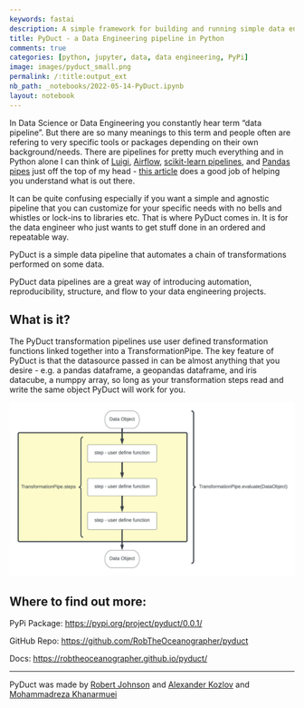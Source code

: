 ```yaml
---
keywords: fastai
description: A simple framework for building and running simple data engineering pipelines in Python.
title: PyDuct - a Data Engineering pipeline in Python
comments: true
categories: [python, jupyter, data, data engineering, PyPi]
image: images/pyduct_small.png
permalink: /:title:output_ext
nb_path: _notebooks/2022-05-14-PyDuct.ipynb
layout: notebook
---
```


<!--
#################################################
### THIS FILE WAS AUTOGENERATED! DO NOT EDIT! ###
#################################################
# file to edit: _notebooks/2022-05-14-PyDuct.ipynb
-->

<div class="container" id="notebook-container">
        
<div class="cell border-box-sizing text_cell rendered"><div class="inner_cell">
<div class="text_cell_render border-box-sizing rendered_html">
<p>In Data Science or Data Engineering you constantly hear term “data pipeline”. But there are so many meanings to this term and people often are refering to very specific tools or packages depending on their own background/needs. There are pipelines for pretty much everything and in Python alone I can think of <a href="https://luigi.readthedocs.io/en/stable/">Luigi</a>, <a href="https://airflow.apache.org/">Airflow</a>, <a href="https://scikit-learn.org/stable/modules/generated/sklearn.pipeline.Pipeline.html">scikit-learn pipelines</a>, and <a href="https://pandas.pydata.org/pandas-docs/stable/reference/api/pandas.DataFrame.pipe.html">Pandas pipes</a> just off the top of my head - <a href="https://towardsdatascience.com/data-pipelines-what-why-and-which-ones-1f674ba49946">this article</a> does a good job of helping you understand what is out there.</p>
<p>It can be quite confusing especially if you want a simple and agnostic pipeline that you can customize for your specific needs with no bells and whistles or lock-ins to libraries etc. That is where PyDuct comes in. It is for the data engineer who just wants to get stuff done in an ordered and repeatable way.</p>
<p>PyDuct is a simple data pipeline that automates a chain of transformations performed on some data.</p>
<p>PyDuct data pipelines are a great way of introducing automation, reproducibility, structure, and flow to your data engineering projects.</p>

</div>
</div>
</div>
<div class="cell border-box-sizing text_cell rendered"><div class="inner_cell">
<div class="text_cell_render border-box-sizing rendered_html">
<h2 id="What-is-it?">What is it?<a class="anchor-link" href="#What-is-it?"> </a></h2>
</div>
</div>
</div>
<div class="cell border-box-sizing text_cell rendered"><div class="inner_cell">
<div class="text_cell_render border-box-sizing rendered_html">
<p>The PyDuct transformation pipelines use user defined transformation functions linked together into a TransformationPipe. The key feature of PyDuct is that the datasource passed in can be almost anything that you desire  - e.g. a pandas dataframe, a geopandas dataframe, and iris datacube, a numppy array, so long as your transformation steps read and write the same object PyDuct will work for you.</p>
<p><img src="images/copied_from_nb/images/pypipe.jpeg" alt=""></p>

</div>
</div>
</div>
<div class="cell border-box-sizing text_cell rendered"><div class="inner_cell">
<div class="text_cell_render border-box-sizing rendered_html">
<h2 id="Where-to-find-out-more:">Where to find out more:<a class="anchor-link" href="#Where-to-find-out-more:"> </a></h2>
</div>
</div>
</div>
<div class="cell border-box-sizing text_cell rendered"><div class="inner_cell">
<div class="text_cell_render border-box-sizing rendered_html">
<p>PyPi Package: <a href="https://pypi.org/project/pyduct/0.0.1/">https://pypi.org/project/pyduct/0.0.1/</a></p>
<p>GitHub Repo: <a href="https://github.com/RobTheOceanographer/pyduct">https://github.com/RobTheOceanographer/pyduct</a></p>
<p>Docs: <a href="https://robtheoceanographer.github.io/pyduct/">https://robtheoceanographer.github.io/pyduct/</a></p>

</div>
</div>
</div>
<div class="cell border-box-sizing text_cell rendered"><div class="inner_cell">
<div class="text_cell_render border-box-sizing rendered_html">
<hr>

</div>
</div>
</div>
<div class="cell border-box-sizing text_cell rendered"><div class="inner_cell">
<div class="text_cell_render border-box-sizing rendered_html">
<p>PyDuct was made by <a href="https://www.robtheoceanographer.com/">Robert Johnson</a> and <a href="https://alexkozlov.com/">Alexander Kozlov</a> and <a href="https://www.linkedin.com/in/mohammadreza-khanarmuei-437a3163">Mohammadreza Khanarmuei</a></p>

</div>
</div>
</div>
</div>
 

